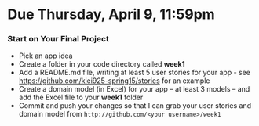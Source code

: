 # Due Thursday, April 9, 11:59pm

### Start on Your Final Project

- Pick an app idea
- Create a folder in your code directory called **week1**
- Add a README.md file, writing at least 5 user stories for your app - see https://github.com/kiei925-spring15/stories for an example
- Create a domain model (in Excel) for your app – at least 3 models – and add the Excel file to your **week1** folder
- Commit and push your changes so that I can grab your user stories and domain model from ```http://github.com/<your username>/week1```
    
